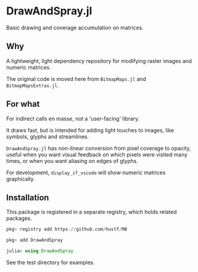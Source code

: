 # DrawAndSpray.jl
Basic drawing and coverage accumulation on matrices.


## Why

A lightweight, light dependency repository for modifying raster images and numeric matrices.  

The original code is moved here from `BitmapMaps.jl` and `BitmapMapsExtras.jl`.

## For what

For indirect calls en masse, not a 'user-facing' library.

It draws fast, but is intended for adding light touches to images, like symbols, glyphs and streamlines. 

`DrawAndSpray.jl` has non-linear conversion from pixel coverage to opacity, useful when you want visual feedback on which pixels were visited many times, or when you want aliasing on edges of glyphs.

For development, `display_if_vscode` will show numeric matrices graphically.


## Installation
This package is registered in a separate registry, which holds related packages.

```julia
pkg> registry add https://github.com/hustf/M8

pkg> add DrawAndSpray

julia> using DrawAndSpray
```

See the test directory for examples.